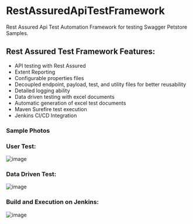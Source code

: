 # RestAssuredApiTestFramework
Rest Assured Api Test Automation Framework for testing Swagger Petstore Samples.

## Rest Assured Test Framework Features:
- API testing with Rest Assured
- Extent Reporting
- Configurable properties files
- Decoupled endpoint, payload, test, and utility files for better reusability
- Detailed logging ability
- Data driven testing with excel documents
- Automatic generation of excel test documents
- Maven Surefire test execution
- Jenkins CI/CD Integration

### Sample Photos

### User Test:
![image](https://github.com/nicholascallee/RestAssuredApiTestFramework/assets/141438641/1eb96f85-386e-446c-b873-7b9e021ce080)

### Data Driven Test:
![image](https://github.com/nicholascallee/RestAssuredApiTestFramework/assets/141438641/9eb5184e-c8ae-4b7d-840f-e81c77e0a4cd)


### Build and Execution on Jenkins:
![image](https://github.com/nicholascallee/RestAssuredApiTestFramework/assets/141438641/1bcb1560-460e-4cd6-b135-0da11f569ef4)
